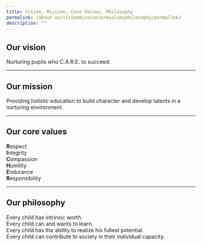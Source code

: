 ```yaml
---
title: Vision, Mission, Core Values, Philosophy
permalink: /about-us/visionmissioncorevaluesphilosophy/permalink/
description: ""
---
```

Our vision
----------

Nurturing pupils who C.A.R.E. to succeed.

  

  

---

Our mission
-----------

Providing holistic education to build character and develop talents in a nurturing environment.

  

  

---

Our core values
---------------

**R**espect     
**I**ntegrity   
**C**ompassion   
**H**umility   
**E**ndurance  
**R**esponsibility

  

  

---

Our philosophy
--------------

Every child has intrinsic worth.   
Every child can and wants to learn.   
Every child has the ability to realize his fullest potential.  
Every child can contribute to society in their individual capacity.